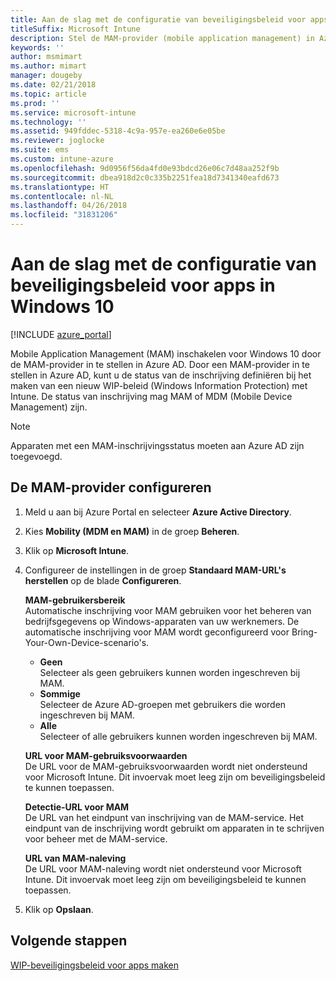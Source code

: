```yaml
---
title: Aan de slag met de configuratie van beveiligingsbeleid voor apps in Windows 10
titleSuffix: Microsoft Intune
description: Stel de MAM-provider (mobile application management) in Azure AD in.
keywords: ''
author: msmimart
ms.author: mimart
manager: dougeby
ms.date: 02/21/2018
ms.topic: article
ms.prod: ''
ms.service: microsoft-intune
ms.technology: ''
ms.assetid: 949fddec-5318-4c9a-957e-ea260e6e05be
ms.reviewer: joglocke
ms.suite: ems
ms.custom: intune-azure
ms.openlocfilehash: 9d0956f56da4fd0e93bdcd26e06c7d48aa252f9b
ms.sourcegitcommit: dbea918d2c0c335b2251fea18d7341340eafd673
ms.translationtype: HT
ms.contentlocale: nl-NL
ms.lasthandoff: 04/26/2018
ms.locfileid: "31831206"
---
```

# <a name="get-ready-to-configure-app-protection-policies-for-windows-10"></a>Aan de slag met de configuratie van beveiligingsbeleid voor apps in Windows 10 

[!INCLUDE [azure_portal](./includes/azure_portal.md)]

Mobile Application Management (MAM) inschakelen voor Windows 10 door de MAM-provider in te stellen in Azure AD. Door een MAM-provider in te stellen in Azure AD, kunt u de status van de inschrijving definiëren bij het maken van een nieuw WIP-beleid (Windows Information Protection) met Intune. De status van inschrijving mag MAM of MDM (Mobile Device Management) zijn.

> [!NOTE]
> Apparaten met een MAM-inschrijvingsstatus moeten aan Azure AD zijn toegevoegd.

## <a name="to-configure-the-mam-provider"></a>De MAM-provider configureren

1. Meld u aan bij Azure Portal en selecteer **Azure Active Directory**.

2. Kies **Mobility (MDM en MAM)** in de groep **Beheren**.

3. Klik op **Microsoft Intune**.

4. Configureer de instellingen in de groep **Standaard MAM-URL's herstellen** op de blade **Configureren**.

   **MAM-gebruikersbereik**  
   Automatische inschrijving voor MAM gebruiken voor het beheren van bedrijfsgegevens op Windows-apparaten van uw werknemers. De automatische inschrijving voor MAM wordt geconfigureerd voor Bring-Your-Own-Device-scenario's.<ul><li>**Geen**<br>Selecteer als geen gebruikers kunnen worden ingeschreven bij MAM.</li><li>**Sommige**<br>Selecteer de Azure AD-groepen met gebruikers die worden ingeschreven bij MAM.</li><li>**Alle**<br>Selecteer of alle gebruikers kunnen worden ingeschreven bij MAM.</li></ul>

   **URL voor MAM-gebruiksvoorwaarden**  
   De URL voor de MAM-gebruiksvoorwaarden wordt niet ondersteund voor Microsoft Intune. Dit invoervak moet leeg zijn om beveiligingsbeleid te kunnen toepassen.

   **Detectie-URL voor MAM**  
   De URL van het eindpunt van inschrijving van de MAM-service. Het eindpunt van de inschrijving wordt gebruikt om apparaten in te schrijven voor beheer met de MAM-service.

   **URL van MAM-naleving**  
   De URL voor MAM-naleving wordt niet ondersteund voor Microsoft Intune. Dit invoervak moet leeg zijn om beveiligingsbeleid te kunnen toepassen. 

5.  Klik op **Opslaan**.

## <a name="next-steps"></a>Volgende stappen

[WIP-beveiligingsbeleid voor apps maken](windows-information-protection-policy-create.md)
